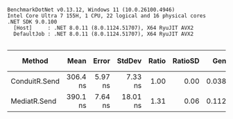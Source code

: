 ```

BenchmarkDotNet v0.13.12, Windows 11 (10.0.26100.4946)
Intel Core Ultra 7 155H, 1 CPU, 22 logical and 16 physical cores
.NET SDK 9.0.100
  [Host]     : .NET 8.0.11 (8.0.1124.51707), X64 RyuJIT AVX2
  DefaultJob : .NET 8.0.11 (8.0.1124.51707), X64 RyuJIT AVX2


```
| Method        | Mean     | Error   | StdDev   | Ratio | RatioSD | Gen0   | Allocated | Alloc Ratio |
|-------------- |---------:|--------:|---------:|------:|--------:|-------:|----------:|------------:|
| ConduitR.Send | 306.4 ns | 5.97 ns |  7.33 ns |  1.00 |    0.00 | 0.0381 |     480 B |        1.00 |
| MediatR.Send  | 390.1 ns | 7.64 ns | 18.01 ns |  1.31 |    0.06 | 0.1125 |    1416 B |        2.95 |
